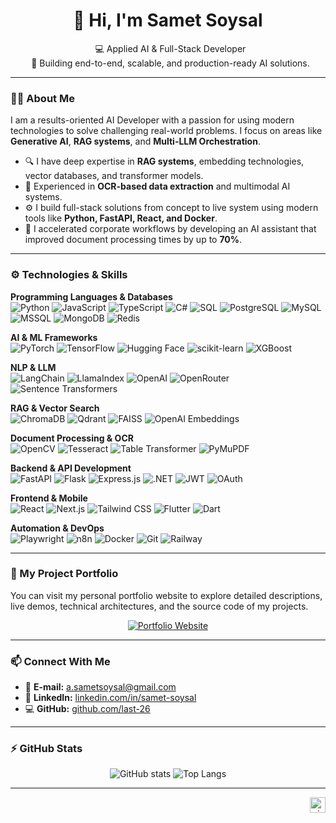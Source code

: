 <h1 align="center">👋 Hi, I'm Samet Soysal</h1>
<p align="center">
  💻 Applied AI & Full-Stack Developer <br>
  🚀 Building end-to-end, scalable, and production-ready AI solutions.
</p>

---

### 🧑‍💻 About Me

I am a results-oriented AI Developer with a passion for using modern technologies to solve challenging real-world problems. I focus on areas like **Generative AI**, **RAG systems**, and **Multi-LLM Orchestration**.

- 🔍 I have deep expertise in **RAG systems**, embedding technologies, vector databases, and transformer models.
- 📄 Experienced in **OCR-based data extraction** and multimodal AI systems.
- ⚙️ I build full-stack solutions from concept to live system using modern tools like **Python, FastAPI, React, and Docker**.
- 🎯 I accelerated corporate workflows by developing an AI assistant that improved document processing times by up to **70%**.

---

### ⚙️ Technologies & Skills

<p>
  <strong>Programming Languages & Databases</strong><br>
  <img src="https://img.shields.io/badge/Python-3776AB?style=for-the-badge&logo=python&logoColor=white" alt="Python"/>
  <img src="https://img.shields.io/badge/JavaScript-F7DF1E?style=for-the-badge&logo=javascript&logoColor=black" alt="JavaScript"/>
  <img src="https://img.shields.io/badge/TypeScript-3178C6?style=for-the-badge&logo=typescript&logoColor=white" alt="TypeScript"/>
  <img src="https://img.shields.io/badge/C%23-239120?style=for-the-badge&logo=c-sharp&logoColor=white" alt="C#"/>
  <img src="https://img.shields.io/badge/SQL-4479A1?style=for-the-badge&logo=postgresql&logoColor=white" alt="SQL"/>
  <img src="https://img.shields.io/badge/PostgreSQL-4169E1?style=for-the-badge&logo=postgresql&logoColor=white" alt="PostgreSQL"/>
  <img src="https://img.shields.io/badge/MySQL-4479A1?style=for-the-badge&logo=mysql&logoColor=white" alt="MySQL"/>
  <img src="https://img.shields.io/badge/MSSQL-CC2927?style=for-the-badge&logo=microsoft-sql-server&logoColor=white" alt="MSSQL"/>
  <img src="https://img.shields.io/badge/MongoDB-47A248?style=for-the-badge&logo=mongodb&logoColor=white" alt="MongoDB"/>
  <img src="https://img.shields.io/badge/Redis-DC382D?style=for-the-badge&logo=redis&logoColor=white" alt="Redis"/>
</p>

<p>
  <strong>AI & ML Frameworks</strong><br>
  <img src="https://img.shields.io/badge/PyTorch-EE4C2C?style=for-the-badge&logo=pytorch&logoColor=white" alt="PyTorch"/>
  <img src="https://img.shields.io/badge/TensorFlow-FF6F00?style=for-the-badge&logo=tensorflow&logoColor=white" alt="TensorFlow"/>
  <img src="https://img.shields.io/badge/Hugging_Face-FFD21E?style=for-the-badge&logo=hugging-face&logoColor=black" alt="Hugging Face"/>
  <img src="https://img.shields.io/badge/scikit--learn-F7931E?style=for-the-badge&logo=scikit-learn&logoColor=white" alt="scikit-learn"/>
  <img src="https://img.shields.io/badge/XGBoost-006600?style=for-the-badge&logo=xgboost&logoColor=white" alt="XGBoost"/>
</p>

<p>
  <strong>NLP & LLM</strong><br>
  <img src="https://img.shields.io/badge/LangChain-white?style=for-the-badge" alt="LangChain"/>
  <img src="https://img.shields.io/badge/LlamaIndex-blue?style=for-the-badge" alt="LlamaIndex"/>
  <img src="https://img.shields.io/badge/OpenAI-412991?style=for-the-badge&logo=openai&logoColor=white" alt="OpenAI"/>
  <img src="https://img.shields.io/badge/OpenRouter-8C52FF?style=for-the-badge" alt="OpenRouter"/>
  <img src="https://img.shields.io/badge/Sentence Transformers-3178C6?style=for-the-badge" alt="Sentence Transformers"/>
</p>

<p>
  <strong>RAG & Vector Search</strong><br>
  <img src="https://img.shields.io/badge/ChromaDB-5B39A3?style=for-the-badge" alt="ChromaDB"/>
  <img src="https://img.shields.io/badge/Qdrant-AC143C?style=for-the-badge" alt="Qdrant"/>
  <img src="https://img.shields.io/badge/FAISS-4A90E2?style=for-the-badge" alt="FAISS"/>
  <img src="https://img.shields.io/badge/OpenAI_Embeddings-412991?style=for-the-badge" alt="OpenAI Embeddings"/>
</p>

<p>
  <strong>Document Processing & OCR</strong><br>
  <img src="https://img.shields.io/badge/OpenCV-5C3EE8?style=for-the-badge&logo=opencv&logoColor=white" alt="OpenCV"/>
  <img src="https://img.shields.io/badge/Tesseract-000000?style=for-the-badge&logo=tesseract&logoColor=white" alt="Tesseract"/>
  <img src="https://img.shields.io/badge/Table_Transformer-grey?style=for-the-badge" alt="Table Transformer"/>
  <img src="https://img.shields.io/badge/PyMuPDF-grey?style=for-the-badge" alt="PyMuPDF"/>
</p>

<p>
  <strong>Backend & API Development</strong><br>
  <img src="https://img.shields.io/badge/FastAPI-009688?style=for-the-badge&logo=fastapi&logoColor=white" alt="FastAPI"/>
  <img src="https://img.shields.io/badge/Flask-000000?style=for-the-badge&logo=flask&logoColor=white" alt="Flask"/>
  <img src="https://img.shields.io/badge/Express.js-000000?style=for-the-badge&logo=express&logoColor=white" alt="Express.js"/>
  <img src="https://img.shields.io/badge/.NET-512BD4?style=for-the-badge&logo=dotnet&logoColor=white" alt=".NET"/>
  <img src="https://img.shields.io/badge/JWT-000000?style=for-the-badge&logo=json-web-tokens&logoColor=white" alt="JWT"/>
  <img src="https://img.shields.io/badge/OAuth-239120?style=for-the-badge&logo=oauth&logoColor=white" alt="OAuth"/>
</p>

<p>
  <strong>Frontend & Mobile</strong><br>
  <img src="https://img.shields.io/badge/React-61DAFB?style=for-the-badge&logo=react&logoColor=black" alt="React"/>
  <img src="https://img.shields.io/badge/Next.js-000000?style=for-the-badge&logo=nextdotjs&logoColor=white" alt="Next.js"/>
  <img src="https://img.shields.io/badge/Tailwind_CSS-06B6D4?style=for-the-badge&logo=tailwindcss&logoColor=white" alt="Tailwind CSS"/>
  <img src="https://img.shields.io/badge/Flutter-02569B?style=for-the-badge&logo=flutter&logoColor=white" alt="Flutter"/>
  <img src="https://img.shields.io/badge/Dart-0175C2?style=for-the-badge&logo=dart&logoColor=white" alt="Dart"/>
</p>

<p>
  <strong>Automation & DevOps</strong><br>
  <img src="https://img.shields.io/badge/Playwright-2EAD33?style=for-the-badge&logo=playwright&logoColor=white" alt="Playwright"/>
  <img src="https://img.shields.io/badge/n8n-1A82E2?style=for-the-badge&logo=n8n&logoColor=white" alt="n8n"/>
  <img src="https://img.shields.io/badge/Docker-2496ED?style=for-the-badge&logo=docker&logoColor=white" alt="Docker"/>
  <img src="https://img.shields.io/badge/Git-F05032?style=for-the-badge&logo=git&logoColor=white" alt="Git"/>
  <img src="https://img.shields.io/badge/Railway-0B0D12?style=for-the-badge&logo=railway&logoColor=white" alt="Railway"/>
</p>

---

### 🚀 My Project Portfolio

You can visit my personal portfolio website to explore detailed descriptions, live demos, technical architectures, and the source code of my projects.

<p align="center">
  <a href="https://last-26.web.app/">
    <img src="https://img.shields.io/badge/Explore%20Portfolio-blue?style=for-the-badge&logo=rocket&logoColor=white" alt="Portfolio Website">
  </a>
</p>

---

### 📫 Connect With Me
- 📧 **E-mail:** <a href="mailto:a.sametsoysal@gmail.com">a.sametsoysal@gmail.com</a>
- 🔗 **LinkedIn:** <a href="https://linkedin.com/in/samet-soysal">linkedin.com/in/samet-soysal</a>
- 💻 **GitHub:** <a href="https://github.com/last-26">github.com/last-26</a>

---

### ⚡ GitHub Stats
<p align="center">
  <img src="https://github-readme-stats.vercel.app/api?username=last-26&show_icons=true&theme=default" alt="GitHub stats" />
  <img src="https://github-readme-stats.vercel.app/api/top-langs/?username=last-26&layout=compact" alt="Top Langs" />
</p>

---

<p align="right">
  <img src="https://visitor-badge.laobi.icu/badge?page_id=last-26" alt="visitor badge" height="25"/>
</p>
